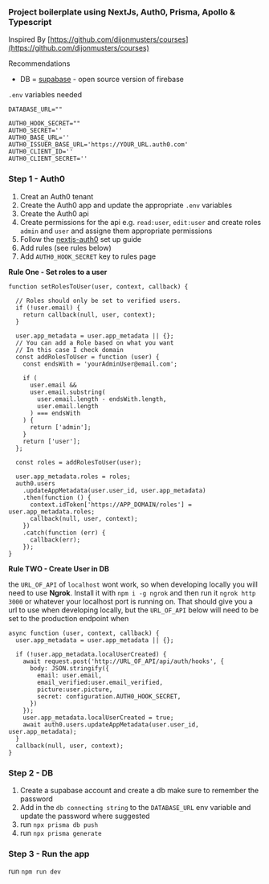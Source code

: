 ### Project boilerplate using NextJs, Auth0, Prisma, Apollo & Typescript

Inspired By [https://github.com/dijonmusters/courses](https://github.com/dijonmusters/courses)

Recommendations

- DB = [supabase](https://supabase.io/) - open source version of firebase

`.env` variables needed

```
DATABASE_URL=""

AUTH0_HOOK_SECRET=""
AUTH0_SECRET=''
AUTH0_BASE_URL=''
AUTH0_ISSUER_BASE_URL='https://YOUR_URL.auth0.com'
AUTH0_CLIENT_ID=''
AUTH0_CLIENT_SECRET=''
```

### Step 1 - Auth0

1. Creat an Auth0 tenant
2. Create the Auth0 app and update the appropriate `.env` variables
3. Create the Auth0 api
4. Create permissions for the api e.g. `read:user`, `edit:user` and create roles `admin` and `user` and assigne them appropriate permissions
5. Follow the [nextjs-auth0](https://github.com/auth0/nextjs-auth0/blob/main/README.md) set up guide
6. Add rules (see rules below)
7. Add `AUTH0_HOOK_SECRET` key to rules page

**Rule One - Set roles to a user**

```
function setRolesToUser(user, context, callback) {

  // Roles should only be set to verified users.
  if (!user.email) {
    return callback(null, user, context);
  }

  user.app_metadata = user.app_metadata || {};
  // You can add a Role based on what you want
  // In this case I check domain
  const addRolesToUser = function (user) {
    const endsWith = 'yourAdminUser@email.com';

    if (
      user.email &&
      user.email.substring(
        user.email.length - endsWith.length,
        user.email.length
      ) === endsWith
    ) {
      return ['admin'];
    }
    return ['user'];
  };

  const roles = addRolesToUser(user);

  user.app_metadata.roles = roles;
  auth0.users
    .updateAppMetadata(user.user_id, user.app_metadata)
    .then(function () {
      context.idToken['https://APP_DOMAIN/roles'] = user.app_metadata.roles;
      callback(null, user, context);
    })
    .catch(function (err) {
      callback(err);
    });
}
```

**Rule TWO - Create User in DB**

the `URL_OF_API` of `localhost` wont work, so when developing locally you will need to use **Ngrok**. Install it with `npm i -g ngrok` and then run it `ngrok http 3000` or whatever your localhost port is running on. That should give you a url to use when developing locally, but the `URL_OF_API` below will need to be set to the production endpoint when

```
async function (user, context, callback) {
  user.app_metadata = user.app_metadata || {};

  if (!user.app_metadata.localUserCreated) {
    await request.post('http://URL_OF_API/api/auth/hooks', {
      body: JSON.stringify({
        email: user.email,
        email_verified:user.email_verified,
        picture:user.picture,
        secret: configuration.AUTH0_HOOK_SECRET,
      })
    });
    user.app_metadata.localUserCreated = true;
    await auth0.users.updateAppMetadata(user.user_id, user.app_metadata);
  }
  callback(null, user, context);
}
```

### Step 2 - DB

1. Create a supabase account and create a db make sure to remember the password
2. Add in the `db connecting string` to the `DATABASE_URL` env variable and update the password where suggested
3. run `npx prisma db push`
4. run `npx prisma generate`

### Step 3 - Run the app

run `npm run dev`
